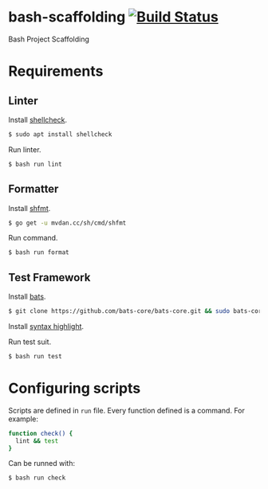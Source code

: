 # bash-scaffolding [![Build Status](https://travis-ci.org/adrigzr/bash-scaffolding.svg?branch=master)](https://travis-ci.org/adrigzr/bash-scaffolding)

Bash Project Scaffolding

# Requirements

## Linter

Install [shellcheck](https://github.com/koalaman/shellcheck).

```sh
$ sudo apt install shellcheck
```

Run linter.

```sh
$ bash run lint
```

## Formatter

Install [shfmt](https://github.com/mvdan/sh).

```sh
$ go get -u mvdan.cc/sh/cmd/shfmt
```

Run command.

```sh
$ bash run format
```

## Test Framework

Install [bats](https://github.com/sstephenson/bats).

```sh
$ git clone https://github.com/bats-core/bats-core.git && sudo bats-core/install.sh /usr/local
```

Install [syntax highlight](https://github.com/sstephenson/bats/wiki/Syntax-Highlighting).

Run test suit.

```sh
$ bash run test
```

# Configuring scripts

Scripts are defined in `run` file. Every function defined is a command. For example:

```sh
function check() {
  lint && test
}
```

Can be runned with:

```sh
$ bash run check
```
